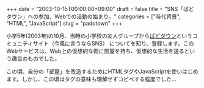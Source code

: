 +++
date = "2003-10-15T00:00:00+09:00"
draft = false
title = "SNS「ぱどタウン」への参加、Webでの活動の始まり。"
categories = ["時代背景", "HTML", "JavaScript"]
slug = "padotown"
+++

小学5年(2003年)の10月、当時の小学校の友人グループから[ぱどタウン](http://www.padotown.net/)というコミュニティサイト（今風に言うならSNS）
についてを知り、登録します。このWebサービスは、Web上の仮想的な街に部屋を持ち、仮想的な生活を送るという趣旨のものでした。

この頃、自分の「部屋」を改造するためにHTMLタグやJavaScriptを使いはじめます。しかし、この頃はタグの意味も理解せずコピペする程度でした...
